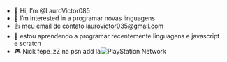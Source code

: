 - 👋 Hi, I’m @LauroVictor085
- 👀 I’m interested in a programar novas linguagens 
- 👍 meu email de contato laurovictor035@gmail.com
- 🌱 estou aprendendo a programar recentemente linguagens e javascript e scratch
- 🎮 Nick fepe_zZ na psn add lá![PlayStation Network](https://img.shields.io/badge/PSN-%230070D1.svg?style=for-the-badge&logo=Playstation&logoColor=white)





<!---
LauroVictor085/LauroVictor085 is a ✨ special ✨ repository because its `README.md` (this file) appears on your GitHub profile.
You can click the Preview link to take a look at your changes.
--->
